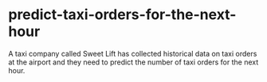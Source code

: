 # predict-taxi-orders-for-the-next-hour
A taxi company called Sweet Lift has collected historical data on taxi orders at the airport and they need to predict the number of taxi orders for the next hour.
